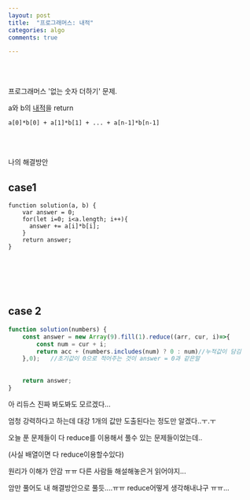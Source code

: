 ```yaml
---
layout: post
title:  "프로그래머스: 내적"
categories: algo
comments: true

---
```




<br>

<br>

프로그래머스 '없는 숫자 더하기' 문제.

a와 b의 [내적](https://en.wikipedia.org/wiki/Dot_product)을 return 

~~~
a[0]*b[0] + a[1]*b[1] + ... + a[n-1]*b[n-1]
~~~



<br>

<br>

나의 해결방안



## case1

~~~Js
function solution(a, b) {
    var answer = 0;
    for(let i=0; i<a.length; i++){
      answer += a[i]*b[i];
    }
    return answer;
}
~~~



<br>

<br>

<br>

<br>

## case 2 

~~~js
function solution(numbers) {
    const answer = new Array(9).fill(1).reduce((arr, cur, i)=>{
        const num = cur + i;
        return acc + (numbers.includes(num) ? 0 : num)//누적값이 담김
    },0);   //초기값이 0으로 적어주는 것이 answer = 0과 같은말
    
    
    return answer;
}
~~~



아 리듀스 진짜 봐도봐도 모르겠다...

엄청 강력하다고 하는데 대강 1개의 값만 도출된다는 정도만 알겠다..ㅜ.ㅜ 

오늘 푼 문제들이 다 reduce를 이용해서 풀수 있는 문제들이었는데..

(사실 배열이면 다 reduce이용할수있다)

원리가 이해가 안감 ㅠㅠ 다른 사람들 해설해놓은거 읽어야지...

암만 풀어도 내 해결방안으로 풀듯....ㅠㅠ reduce어떻게 생각해내냐구 ㅠㅠ...

<br>

<br>

<br>

<br>

 





 

